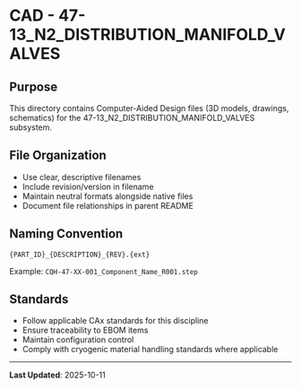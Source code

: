 # CAD - 47-13_N2_DISTRIBUTION_MANIFOLD_VALVES

## Purpose

This directory contains Computer-Aided Design files (3D models, drawings, schematics) for the 47-13_N2_DISTRIBUTION_MANIFOLD_VALVES subsystem.

## File Organization

- Use clear, descriptive filenames
- Include revision/version in filename
- Maintain neutral formats alongside native files
- Document file relationships in parent README

## Naming Convention

```
{PART_ID}_{DESCRIPTION}_{REV}.{ext}
```

Example: `CQH-47-XX-001_Component_Name_R001.step`

## Standards

- Follow applicable CAx standards for this discipline
- Ensure traceability to EBOM items
- Maintain configuration control
- Comply with cryogenic material handling standards where applicable

---

**Last Updated**: 2025-10-11
